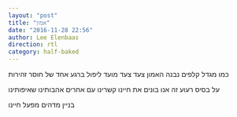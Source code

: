 ```yaml
---
layout: "post"
title: "אמון"
date: "2016-11-28 22:56"
author: Lee Elenbaas
direction: rtl
category: half-baked
---
```

כמו מגדל קלפים
נבנה האמון
צעד צעד
מועד ליפול
ברגע אחד
של חוסר זהירות

על בסיס רעוע זה
אנו בונים את חיינו
קשרינו עם אחרים
אהבותינו
שאיפותינו

בניין מדהים
מפעל חיינו

